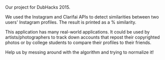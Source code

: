 Our project for DubHacks 2015.

We used the Instagram and Clarifai APIs to detect similarities between two users' Instagram profiles. The result is printed as a % similarity.

This application has many real-world applications. It could be used by artists/photographers to track down accounts that repost their copyrighted photos or by college students to compare their profiles to their friends.

Help us by messing around with the algorithm and trying to normalize it!
